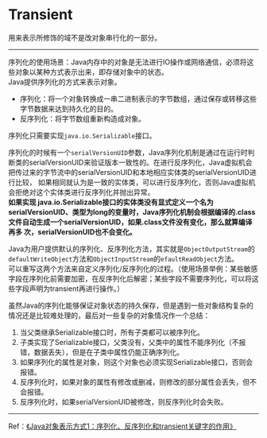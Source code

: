 # Transient

用来表示所修饰的域不是改对象串行化的一部分。

---

序列化的使用场景：Java内存中的对象是无法进行IO操作或网络通信，必须将这些对象以某种方式表示出来，即存储对象中的状态。  
Java提供序列化的方式来表示对象。

* 序列化：将一个对象转换成一串二进制表示的字节数组，通过保存或转移这些字节数据来达到持久化的目的。
* 反序列化：将字节数组重新构造成对象。

序列化只需要实现`java.io.Serializable`接口。

序列化的时候有一个`serialVersionUID`参数，Java序列化机制是通过在运行时判断类的serialVersionUID来验证版本一致性的。在进行反序列化，Java虚拟机会把传过来的字节流中的serialVersionUID和本地相应实体类的serialVersionUID进行比较， 如果相同就认为是一致的实体类，可以进行反序列化，否则Java虚拟机会拒绝对这个实体类进行反序列化并抛出异常。  
**如果实现 java.io.Serializable接口的实体类没有显式定义一个名为serialVersionUID、类型为long的变量时，Java序列化机制会根据编译的.class文件自动生成一个serialVersionUID，如果.class文件没有变化，那么就算编译再多 次，serialVersionUID也不会变化。**

Java为用户提供默认的序列化、反序列化方法，其实就是`ObjectOutputStream`的`defaultWriteObject`方法和`ObjectInputStream`的`efaultReadObject`方法。  
可以重写这两个方法来自定义序列化/反序列化的过程。（使用场景举例：某些敏感字段在序列化前需要加密，在反序列化后解密；某些字段不需要序列化，可以将这些字段声明为transient再进行操作。）

虽然Java的序列化能够保证对象状态的持久保存，但是遇到一些对象结构复杂的情况还是比较难处理的，最后对一些复杂的对象情况作一个总结：  
1. 当父类继承Serializable接口时，所有子类都可以被序列化。
2. 子类实现了Serializable接口，父类没有，父类中的属性不能序列化（不报错，数据丢失），但是在子类中属性仍能正确序列化。
3. 如果序列化的属性是对象，则这个对象也必须实现Serializable接口，否则会报错。
4. 反序列化时，如果对象的属性有修改或删减，则修改的部分属性会丢失，但不会报错。
5. 反序列化时，如果serialVersionUID被修改，则反序列化时会失败。

---

Ref：[《Java对象表示方式1：序列化、反序列化和transient关键字的作用》](https://www.cnblogs.com/szlbm/p/5504166.html)
